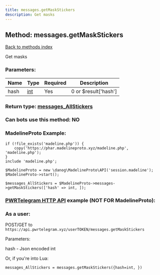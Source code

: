 ```yaml
---
title: messages.getMaskStickers
description: Get masks
---
```

## Method: messages.getMaskStickers  
[Back to methods index](index.md)


Get masks

### Parameters:

| Name     |    Type       | Required | Description |
|----------|---------------|----------|-------------|
|hash|[int](../types/int.md) | Yes|0 or $result['hash']|


### Return type: [messages\_AllStickers](../types/messages_AllStickers.md)

### Can bots use this method: **NO**


### MadelineProto Example:


```
if (!file_exists('madeline.php')) {
    copy('https://phar.madelineproto.xyz/madeline.php', 'madeline.php');
}
include 'madeline.php';

$MadelineProto = new \danog\MadelineProto\API('session.madeline');
$MadelineProto->start();

$messages_AllStickers = $MadelineProto->messages->getMaskStickers(['hash' => int, ]);
```

### [PWRTelegram HTTP API](https://pwrtelegram.xyz) example (NOT FOR MadelineProto):



### As a user:

POST/GET to `https://api.pwrtelegram.xyz/userTOKEN/messages.getMaskStickers`

Parameters:

hash - Json encoded int




Or, if you're into Lua:

```
messages_AllStickers = messages.getMaskStickers({hash=int, })
```

